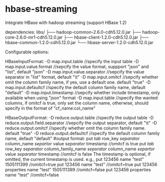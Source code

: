 # hbase-streaming
Integrate HBase with hadoop streaming (support HBase 1.2)

dependencies:
libs/
├── hadoop-common-2.6.0-cdh5.12.0.jar
├── hadoop-core-2.6.0-mr1-cdh5.12.0.jar
├── hbase-client-1.2.0-cdh5.12.0.jar
├── hbase-common-1.2.0-cdh5.12.0.jar
└── hbase-server-1.2.0-cdh5.12.0.jar


Configurable options:

HBaseInputFormat:
-D map.input.table            //specify the input table
-D map.input.value.format     //sepcify the value format, suppport "json" and "list", default "json"
-D map.input.value.separator  //sepcify the value separator in "list" format, default "\t" 
-D map.input.omitcf           //sepcify whether omit the column family name, if yes, use a default one. default "true"
-D map.input.defaultcf        //specify the default column family name, default "default"
-D map.input.timestamp        //sepcify whether include timestamp, only available when using "json" format
-D map.input.table            //specify the wanted columns, if omitcf is true, only set the column name, otherwise, should specify in the format of "cf_name:col_name" 

HBaseOutputFormat: 
-D reduce.output.table            //specify the output table
-D reduce.output.field.separator  //sepcify the output separator, default "\t" 
-D reduce.output.omitcf           //specify whether omit the column family name. default "true"
-D reduce.output.defaultcf        //specify the default column family name, default "default"
#output format: 
put _tab_ row_key _separator_ column_name _separtor_ value _separator_ timestamp                                //omitcf is true
put _tab_ row_key _separator_ column_family_name _sepsrator_ column_name _separtor_ value _separator_ timestamp   //omitcf is false
The timestamp is optional, if omitted, the current timestamp is used. e.g.,
put 123456 name "test" 1505111399                 //omitcf=true
put 123456 name "test"                            //omitcf=true
put 123456 properties name "test" 1505111399      //omitcf=false
put 123456 properties name "test"                 //omitcf=false
